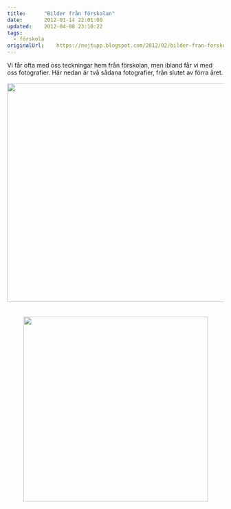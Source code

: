 ```yaml
---
title:		"Bilder från förskolan"
date:		2012-01-14 22:01:00
updated:	2012-04-08 23:10:22
tags: 
  - förskola	
originalUrl:	https://nejtupp.blogspot.com/2012/02/bilder-fran-forskolan.html
---
```


<div class="separator" style="clear: both; text-align: left;">Vi får ofta med oss teckningar hem från förskolan, men ibland får vi med oss fotografier. Här nedan är två sådana fotografier, från slutet av förra året.</div><div class="separator" style="clear: both; text-align: center;"><br></div><div class="separator" style="clear: both; text-align: center;"><img src="../../../../img/A%25CC%258Ake+ma%25CC%258Alar+pa%25CC%258A+fo%25CC%2588rskolan.jpg" width="507"></div><div class="separator" style="clear: both; text-align: center;"><br></div><br><div class="separator" style="clear: both; text-align: center;"><img src="../../../../img/Tage+ko%25CC%2588tta%25CC%2588tare+16+dec+2011.jpg" width="429"></div>
<!-- no comments on this post -->
